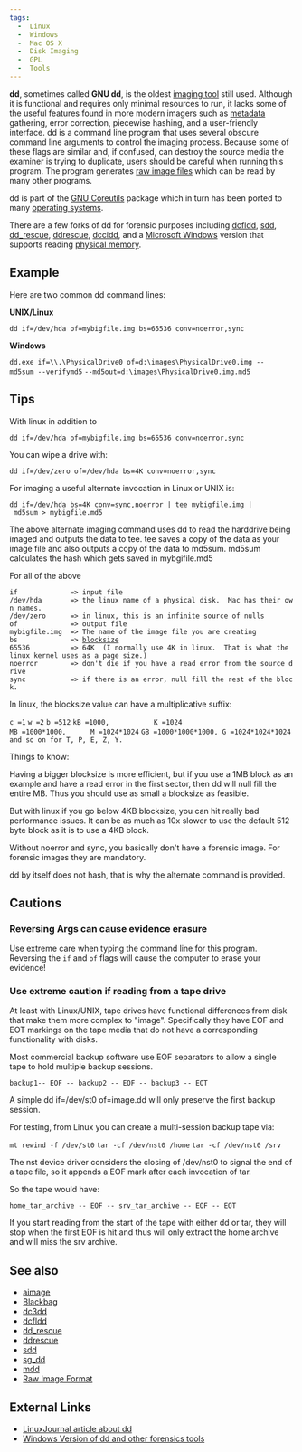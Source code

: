 ```yaml
---
tags:
  -  Linux 
  -  Windows
  -  Mac OS X
  -  Disk Imaging
  -  GPL
  -  Tools 
---
```

**dd**, sometimes called **GNU dd**, is the oldest [imaging
tool](tools#disk_imaging_tools.md) still used. Although it is
functional and requires only minimal resources to run, it lacks some of
the useful features found in more modern imagers such as
[metadata](metadata.md) gathering, error correction, piecewise
hashing, and a user-friendly interface. dd is a command line program
that uses several obscure command line arguments to control the imaging
process. Because some of these flags are similar and, if confused, can
destroy the source media the examiner is trying to duplicate, users
should be careful when running this program. The program generates [raw
image files](raw_image_file.md) which can be read by many other
programs.

dd is part of the [GNU Coreutils](gnu_coreutils.md) package
which in turn has been ported to many [operating
systems](operating_system.md).

There are a few forks of dd for forensic purposes including
[dcfldd](dcfldd.md), [sdd](sdd.md),
[dd_rescue](dd_rescue.md), [ddrescue](ddrescue.md),
[dccidd](dccidd.md), and a [Microsoft
Windows](windows.md) version that supports reading [physical
memory](physical_memory.md).

## Example

Here are two common dd command lines:

**UNIX/Linux**

`dd if=/dev/hda of=mybigfile.img bs=65536 conv=noerror,sync`

**Windows**

`dd.exe if=\\.\PhysicalDrive0 of=d:\images\PhysicalDrive0.img --md5sum --verifymd5`
`--md5out=d:\images\PhysicalDrive0.img.md5`

## Tips

With linux in addition to

`dd if=/dev/hda of=mybigfile.img bs=65536 conv=noerror,sync`

You can wipe a drive with:

`dd if=/dev/zero of=/dev/hda bs=4K conv=noerror,sync`

For imaging a useful alternate invocation in Linux or UNIX is:

`dd if=/dev/hda bs=4K conv=sync,noerror | tee mybigfile.img | md5sum > mybigfile.md5`

The above alternate imaging command uses dd to read the harddrive being
imaged and outputs the data to tee. tee saves a copy of the data as your
image file and also outputs a copy of the data to md5sum. md5sum
calculates the hash which gets saved in mybgifile.md5

For all of the above

`if             => input file`
`/dev/hda       => the linux name of a physical disk.  Mac has their own names.`
`/dev/zero      => in linux, this is an infinite source of nulls`
`of             => output file`
`mybigfile.img  => The name of the image file you are creating`
`bs             => `[`blocksize`](blocksize.md)
`65536          => 64K  (I normally use 4K in linux.  That is what the linux kernel uses as a page size.)`
`noerror        => don't die if you have a read error from the source drive`
`sync           => if there is an error, null fill the rest of the block.`

In linux, the blocksize value can have a multiplicative suffix:

`c =1`
`w =2`
`b =512`
`kB =1000,           K =1024`
`MB =1000*1000,      M =1024*1024`
`GB =1000*1000*1000, G =1024*1024*1024`
`and so on for T, P, E, Z, Y. `

Things to know:

Having a bigger blocksize is more efficient, but if you use a 1MB block
as an example and have a read error in the first sector, then dd will
null fill the entire MB. Thus you should use as small a blocksize as
feasible.

But with linux if you go below 4KB blocksize, you can hit really bad
performance issues. It can be as much as 10x slower to use the default
512 byte block as it is to use a 4KB block.

Without noerror and sync, you basically don't have a forensic image. For
forensic images they are mandatory.

dd by itself does not hash, that is why the alternate command is
provided.

## Cautions

### Reversing Args can cause evidence erasure

Use extreme care when typing the command line for this program.
Reversing the `if` and `of` flags will cause the computer to erase your
evidence!

### Use extreme caution if reading from a tape drive

At least with Linux/UNIX, tape drives have functional differences from
disk that make them more complex to "image". Specifically they have EOF
and EOT markings on the tape media that do not have a corresponding
functionality with disks.

Most commercial backup software use EOF separators to allow a single
tape to hold multiple backup sessions.

`backup1-- EOF -- backup2 -- EOF -- backup3 -- EOT`

A simple dd if=/dev/st0 of=image.dd will only preserve the first backup
session.

For testing, from Linux you can create a multi-session backup tape via:

`mt rewind -f /dev/st0`
`tar -cf /dev/nst0 /home`
`tar -cf /dev/nst0 /srv`

The nst device driver considers the closing of /dev/nst0 to signal the
end of a tape file, so it appends a EOF mark after each invocation of
tar.

So the tape would have:

`home_tar_archive -- EOF -- srv_tar_archive -- EOF -- EOT`

If you start reading from the start of the tape with either dd or tar,
they will stop when the first EOF is hit and thus will only extract the
home archive and will miss the srv archive.

## See also

- [aimage](aimage.md)
- [Blackbag](blackbag.md)
- [dc3dd](dc3dd.md)
- [dcfldd](dcfldd.md)
- [dd_rescue](dd_rescue.md)
- [ddrescue](ddrescue.md)
- [sdd](sdd.md)
- [sg_dd](sg_dd.md)
- [mdd](mdd.md)
- [Raw Image Format](raw_image_format.md)

## External Links

- [LinuxJournal article about
  dd](http://www.linuxjournal.com/article/1320)
- [Windows Version of dd and other forensics
  tools](http://users.erols.com/gmgarner/forensics/)